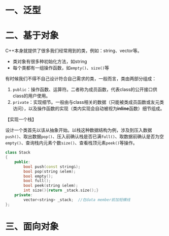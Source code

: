 # 一、泛型





# 二、基于对象

C++本身就提供了很多我们经常用到的类，例如：string、vector等。

* 类对象有很多种初始化方法，如string
* 每个类都有一组操作函数，如`empty()`、`size()`等



有时候我们不得不自己设计符合自己需求的类，一般而言，类由两部分组成：

1. `public`：操作函数、运算符。二者称为成员函数，代表class的公开接口供class的用户使用。
2. `private`：实现细节。一般由与class相关的数据（只能被类成员函数或友元类访问），以及操作函数的实现（类内实现会自动被视为**inline**函数）细节组成。



【实现一个栈】

设计一个类首先以该从抽象开始。以栈这种数据结构为例，涉及到压入数据`push()`、取出数据`pop()`、压入前确认栈是否已满`full()`、取数据前确认是否为空`empty()`、查询栈内元素个数`size()`、查看栈顶元素`peek()`等操作。

```C++
class Stack
{
    public:
        bool push(const string&);
        bool pop(string &elem);
        bool empty();
        bool full();
        bool peek(string &elem);
        int size(){return _stack.size();}
    private:
        vector<string> _stack;  //在data member前加短横线
};
```





# 三、面向对象